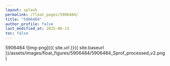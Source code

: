 ```yaml
---
layout: splash
permalink: /float_pages/5906484/
title: "5906484"
author_profile: false
last_modified_at: 2025-06-13
toc: false
---
```

 
5906484
![img-png]({{ site.url }}{{ site.baseurl }}/assets/images/float_figures/5906484/5906484_Sprof_processed_v2.png)